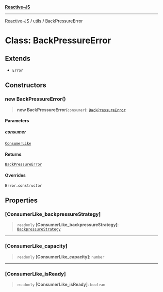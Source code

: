 [**Reactive-JS**](../../README.md)

***

[Reactive-JS](../../README.md) / [utils](../README.md) / BackPressureError

# Class: BackPressureError

## Extends

- `Error`

## Constructors

### new BackPressureError()

> **new BackPressureError**(`consumer`): [`BackPressureError`](BackPressureError.md)

#### Parameters

##### consumer

[`ConsumerLike`](../interfaces/ConsumerLike.md)

#### Returns

[`BackPressureError`](BackPressureError.md)

#### Overrides

`Error.constructor`

## Properties

### \[ConsumerLike\_backpressureStrategy\]

> `readonly` **\[ConsumerLike\_backpressureStrategy\]**: [`BackpressureStrategy`](../type-aliases/BackpressureStrategy.md)

***

### \[ConsumerLike\_capacity\]

> `readonly` **\[ConsumerLike\_capacity\]**: `number`

***

### \[ConsumerLike\_isReady\]

> `readonly` **\[ConsumerLike\_isReady\]**: `boolean`
